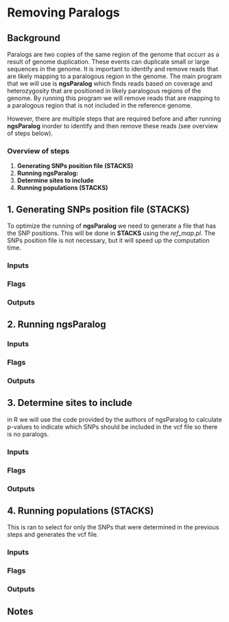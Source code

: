 # Removing Paralogs 

## Background
Paralogs are two copies of the same region of the genome that occurr as a result of genome duplication. These events can duplicate small or large sequences in the genome. It is important to identify and remove reads that are likely mapping to a paralogous region in the genome. The main program that we will use is **ngsParalog** which finds reads based on coverage and heterozygosity that are positioned in likely paralogous regions of the genome. By running this program we will remove reads that are mapping to a paralogous region that is not included in the reference genome.  

However, there are multiple steps that are required before and after running **ngsParalog** inorder to identify and then remove these reads (see overview of steps below).

### Overview of steps
1. **Generating SNPs position file (STACKS)** 
2. **Running ngsParalog:** 
3. **Determine sites to include** 
4. **Running populations (STACKS)** 

## 1. Generating SNPs position file (STACKS)
To optimize the running of **ngsParalog** we need to generate a file that has the SNP positions. This will be done in **STACKS** using the *ref_map.pl*. The SNPs position file is not necessary, but it will speed up the computation time.

### Inputs

### Flags

### Outputs

## 2. Running ngsParalog 

### Inputs

### Flags

### Outputs

## 3. Determine sites to include
in R we will use the code provided by the authors of ngsParalog to calculate p-values to indicate which SNPs should be included in the vcf file so there is no paralogs.

### Inputs

### Flags

### Outputs

## 4. Running populations (STACKS)
This is ran to select for only the SNPs that were determined in the previous steps and generates the vcf file.

### Inputs

### Flags

### Outputs


## Notes
